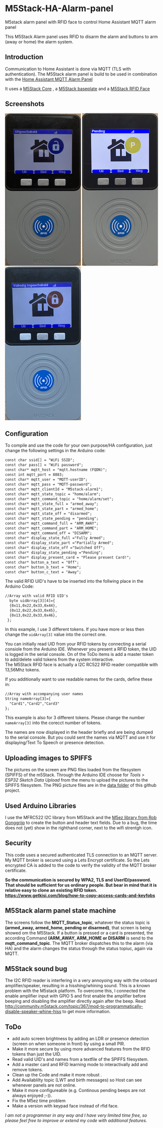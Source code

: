 # M5Stack-HA-Alarm-panel
M5stack alarm panel with RFID face to control Home Assistant MQTT alarm panel

This M5Stack Alarm panel uses RFID to disarm the alarm and buttons to arm (away or home) the alarm system.

## Introduction
Communication to Home Assistant is done via MQTT (TLS with authentication).
The M5Stack alarm panel is build to be used in combination with the [Home Assistant MQTT Alarm Panel](https://www.home-assistant.io/integrations/alarm_control_panel.mqtt)

It uses a [M5Stack Core](https://m5stack.com/collections/m5-core/products/basic-core-iot-development-kit) , a [M5Stack baseplate](https://m5stack.com/products/m5-faces-bottom-board?_pos=5&_sid=7d6c6ec02&_ss=r) and a [M5Stack RFID Face](https://m5stack.com/products/rfid-rc522-panel-for-m5-faces?_pos=2&_sid=120cb46b5&_ss=r)

## Screenshots
![Alarm Off](/images/alarm_off.png "Alarm Off") ![Alarm_pending](/images/alarm_pending.png "Alarm pending") ![Alarm_Fully On](/images/alarm_full.png "Alarm fully on")

## Configuration
To compile and use the code for your own purpose/HA configuration, just change the following settings in the Arduino code:

    const char ssid[] = "WiFi SSID";
    const char pass[] = "WiFi password"; 
    const char* mqtt_host = "mqtt.hostname (FQDN)";
    const int mqtt_port = 8883;
    const char* mqtt_user = "MQTT-userID";
    const char* mqtt_pass = "MQTT-password";
    const char* mqtt_clientId = "M5stack-alarm1";
    const char* mqtt_state_topic = "home/alarm";
    const char* mqtt_command_topic = "home/alarm/set";
    const char* mqtt_state_full = "armed_away";
    const char* mqtt_state_part = "armed_home";
    const char* mqtt_state_off = "disarmed";
    const char* mqtt_state_pending = "pending";
    const char* mqtt_command_full = "ARM_AWAY";
    const char* mqtt_command_part = "ARM_HOME";
    const char* mqtt_command_off = "DISARM";
    const char* display_state_full ="Fully Armed";
    const char* display_state_part ="Partially Armed";
    const char* display_state_off ="Switched Off";
    const char* display_state_pending ="Pending";
    const char* display_present_card = "Please present Card!";
    const char* button_a_text = "Off";
    const char* button_b_text = "Home";
    const char* button_c_text = "Away";
    
The valid RFID UID's have to be inserted into the follwing place in the Arduino Code:

    //Array with valid RFID UID's
      byte uidArray[3][4]={
      {0x11,0x22,0x33,0x44},
      {0x12,0x22,0x33,0x45},
      {0x13,0x22,0x33,0x46},  
     };
In this example, I use 3 different tokens. If you have more or less then change the `uidArray[3]` value into the correct one.

You can initially read UID from your RFID tokens by connecting a serial consiole from the Arduino IDE. Whenever you present a RFID token, the UID is logged in the serial console. On of the ToDo items is add a master token to add/delete valid tokens from the system interactive.  
The M5Stack RFID face is actually a I2C RC522 RFID reader compatible with 13,56Mhz tokens.

If you additionally want to use readable names for the cards, define these in:

    //Array with accompanying user names 
    String nameArray[3]={
      "Card1","Card2","Card3"
    };
This example is also for 3 different tokens. Please change the number `nameArray[3]` into the corecct number of tokens.

The names are now displayed in the header briefly and are being dumped to the serial console. But you could sent the names via MQTT and use it for displaying/Text To Speech or presence detection.

## Uploading images to SPIFFS
The pictures on the screen are PNG files loaded from the filesystem (SPIFFS) of the m5Stack. Through the Arduino IDE choose for *Tools > ESP32 Sketch Data Upload* from the menu to upload the pictures to the SPIFFS filesystem. The PNG picture files are in the [data folder](/data) of this github project. 

## Used Arduino Libraries
I use the MFRC522 I2C library from M5Stack and the [M5ez library from Rob Gonggrijp](https://github.com/ropg/M5ez) to create the button and header text fields. Due to a bug, the time does not (yet) show in the righthand corner, next to the wifi strentgh icon.

## Security 
This code uses a secured authenticated TLS connection to an MQTT server. My MQTT broker is secured using a Lets Encrypt certificate. So the Lets encrypted CA is added to the code to verify the validity of the MQTT broker certificate.

**So the communication is secured by WPA2, TLS and UserID/password. That should be sufficient for us ordinary people. But bear in mind that it is relative easy to clone an existing RFID token. https://www.getkisi.com/blog/how-to-copy-access-cards-and-keyfobs**

## M5Stack alarm panel state machine
The screens follow the **MQTT_Status_topic**, whatever the status topic is **(armed_away, armed_home, pending or disarmed)**, that screen is being showed om the M5Stack.
If a button is pressed or a card is presented, the according Command **(ARM_AWAY, ARM_HOME or DISARM** is send to the **mqtt_command_topic**. The MQTT broker dispatches this to the alarm (via HA) and the alarm changes the status through the status topiuc, again via MQTT.

## M5Stack sound bug
The I2C RFID reader is interfering in a very annoyoing way with the onboard amplifier/speaker, resulting in a hisshing/whining sound. This is a known problem with the M5stack platform. To overcome this, I connected the enable amplifier input with GPIO 5 and first enable the amplifier before beeping and disabling the amplifier directly again after the beep. Read http://community.m5stack.com/topic/367/mod-to-programmatically-disable-speaker-whine-hiss to get more information.

## ToDo
* add auto screen brightness by adding an LDR or presence detection (screen on when someone in front) by using a small PIR.
* Make it more secure by using more advanced features from the RFID tokens than just the UID.
* Read valid UID's and names from a textfile of the SPIFFS filesystem.
* Add a master card and RFID learning mode to interactivally add and remove tokens.
* Clean up the Code and make it more robust .
* Add Availablilty topic (LWT and birth messages) so Host can see whenever panels are not online.
* Make it more configureable (e.g. Continous pending beeps are not always enjoyed ;-)).
* Fix the M5ez time problem
* Make a version with keypad face instead of rfid face.

*I am not a programmer in any way and I have very limited time free, so please feel free to improve or extend my code with additional features.*
